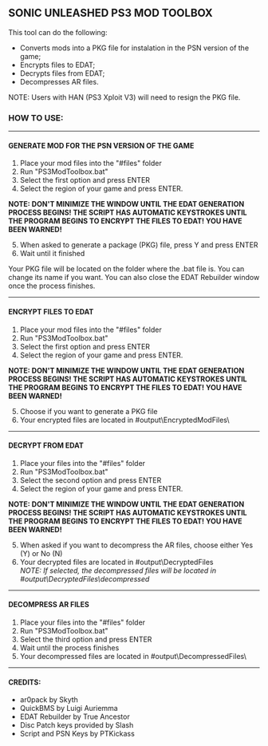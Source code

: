 SONIC UNLEASHED PS3 MOD TOOLBOX
------------------------------
This tool can do the following:
- Converts mods into a PKG file for instalation in the PSN version of the game;
- Encrypts files to EDAT;
- Decrypts files from EDAT;
- Decompresses AR files.

NOTE: Users with HAN (PS3 Xploit V3) will need to resign the PKG file.


### HOW TO USE:

-------------------------------------------------
#### GENERATE MOD FOR THE PSN VERSION OF THE GAME
1. Place your mod files into the "#files" folder
2. Run "PS3ModToolbox.bat"
3. Select the first option and press ENTER
4. Select the region of your game and press ENTER.

**NOTE: DON'T MINIMIZE THE WINDOW UNTIL THE EDAT GENERATION PROCESS BEGINS!
THE SCRIPT HAS AUTOMATIC KEYSTROKES UNTIL THE PROGRAM BEGINS TO ENCRYPT THE FILES TO EDAT!
YOU HAVE BEEN WARNED!**

5. When asked to generate a package (PKG) file, press Y and press ENTER
6. Wait until it finished

Your PKG file will be located on the folder where the .bat file is. You can change
its name if you want. You can also close the EDAT Rebuilder window
once the process finishes.

-------------------------------------------------
#### ENCRYPT FILES TO EDAT
1. Place your mod files into the "#files" folder
2.  Run "PS3ModToolbox.bat"
3.  Select the first option and press ENTER
4.  Select the region of your game and press ENTER.

**NOTE: DON'T MINIMIZE THE WINDOW UNTIL THE EDAT GENERATION PROCESS BEGINS!
THE SCRIPT HAS AUTOMATIC KEYSTROKES UNTIL THE PROGRAM BEGINS TO ENCRYPT THE FILES TO EDAT!
YOU HAVE BEEN WARNED!**

5. Choose if you want to generate a PKG file
6. Your encrypted files are located in #output\EncryptedModFiles\

-------------------------------------------------
#### DECRYPT FROM EDAT
1. Place your files into the "#files" folder
2. Run "PS3ModToolbox.bat"
3. Select the second option and press ENTER
4. Select the region of your game and press ENTER.

**NOTE: DON'T MINIMIZE THE WINDOW UNTIL THE EDAT GENERATION PROCESS BEGINS!
THE SCRIPT HAS AUTOMATIC KEYSTROKES UNTIL THE PROGRAM BEGINS TO ENCRYPT THE FILES TO EDAT!
YOU HAVE BEEN WARNED!**

5. When asked if you want to decompress the AR files, choose either Yes (Y) or No (N)
6. Your decrypted files are located in #output\DecryptedFiles\
*NOTE: If selected, the decompressed files will be located in #output\DecryptedFiles\decompressed*

-------------------------------------------------
#### DECOMPRESS AR FILES
1. Place your files into the "#files" folder
2. Run "PS3ModToolbox.bat"
3. Select the third option and press ENTER
4. Wait until the process finishes
5. Your decompressed files are located in #output\DecompressedFiles\

-------------------------------------------------
#### CREDITS:
- ar0pack by Skyth
- QuickBMS by Luigi Auriemma
- EDAT Rebuilder by True Ancestor
- Disc Patch keys provided by Slash
- Script and PSN Keys by PTKickass
